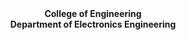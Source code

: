 <p style="text-align:center; font-family: Arial, sans-serif; font-size: 40px;">
<p align="center"><strong>College of Engineering <br> Department of Electronics Engineering</p>
</p>

